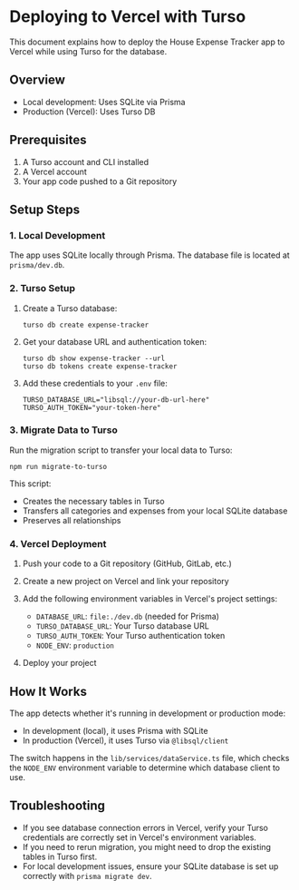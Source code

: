 # Deploying to Vercel with Turso

This document explains how to deploy the House Expense Tracker app to Vercel while using Turso for the database.

## Overview

- Local development: Uses SQLite via Prisma
- Production (Vercel): Uses Turso DB

## Prerequisites

1. A Turso account and CLI installed
2. A Vercel account
3. Your app code pushed to a Git repository

## Setup Steps

### 1. Local Development

The app uses SQLite locally through Prisma. The database file is located at `prisma/dev.db`.

### 2. Turso Setup

1. Create a Turso database:
   ```
   turso db create expense-tracker
   ```

2. Get your database URL and authentication token:
   ```
   turso db show expense-tracker --url
   turso db tokens create expense-tracker
   ```

3. Add these credentials to your `.env` file:
   ```
   TURSO_DATABASE_URL="libsql://your-db-url-here"
   TURSO_AUTH_TOKEN="your-token-here"
   ```

### 3. Migrate Data to Turso

Run the migration script to transfer your local data to Turso:
```
npm run migrate-to-turso
```

This script:
- Creates the necessary tables in Turso
- Transfers all categories and expenses from your local SQLite database
- Preserves all relationships

### 4. Vercel Deployment

1. Push your code to a Git repository (GitHub, GitLab, etc.)

2. Create a new project on Vercel and link your repository

3. Add the following environment variables in Vercel's project settings:
   - `DATABASE_URL`: `file:./dev.db` (needed for Prisma)
   - `TURSO_DATABASE_URL`: Your Turso database URL
   - `TURSO_AUTH_TOKEN`: Your Turso authentication token
   - `NODE_ENV`: `production`

4. Deploy your project

## How It Works

The app detects whether it's running in development or production mode:

- In development (local), it uses Prisma with SQLite
- In production (Vercel), it uses Turso via `@libsql/client`

The switch happens in the `lib/services/dataService.ts` file, which checks the 
`NODE_ENV` environment variable to determine which database client to use.

## Troubleshooting

- If you see database connection errors in Vercel, verify your Turso credentials are correctly set in Vercel's environment variables.
- If you need to rerun migration, you might need to drop the existing tables in Turso first.
- For local development issues, ensure your SQLite database is set up correctly with `prisma migrate dev`. 